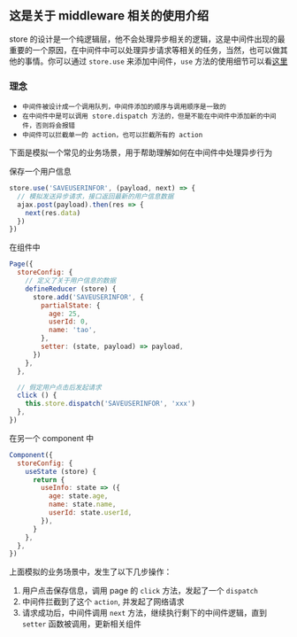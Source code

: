 ## 这是关于 middleware 相关的使用介绍
store 的设计是一个纯逻辑层，他不会处理异步相关的逻辑，这是中间件出现的最重要的一个原因，在中间件中可以处理异步请求等相关的任务，当然，也可以做其他的事情。你可以通过 `store.use` 来添加中间件，`use` 方法的使用细节可以看[这里](./store.md#useaction-string--function-layer-function--function)

### 理念
+ `中间件被设计成一个调用队列，中间件添加的顺序与调用顺序是一致的`
+ `在中间件中是可以调用 store.dispatch 方法的，但是不能在中间件中添加新的中间件，否则将会报错`
+ `中间件可以拦截单一的 action，也可以拦截所有的 action`

下面是模拟一个常见的业务场景，用于帮助理解如何在中间件中处理异步行为
  
保存一个用户信息
```js
store.use('SAVEUSERINFOR', (payload, next) => {
  // 模拟发送异步请求，接口返回最新的用户信息数据
  ajax.post(payload).then(res => {
    next(res.data)
  })
})
```

在组件中
```js
Page({
  storeConfig: {
    // 定义了关于用户信息的数据
    defineReducer (store) {
      store.add('SAVEUSERINFOR', {
        partialState: {
          age: 25,
          userId: 0,
          name: 'tao',
        },
        setter: (state, payload) => payload,
      })
    },
  },

  // 假定用户点击后发起请求
  click () {
    this.store.dispatch('SAVEUSERINFOR', 'xxx')
  },
})
```

在另一个 component 中
```js
Component({
  storeConfig: {
    useState (store) {
      return {
        useInfo: state => ({
          age: state.age,
          name: state.name,
          userId: state.userId,
        }),
      }
    },
  },
})
```

上面模拟的业务场景中，发生了以下几步操作：
1. 用户点击保存信息，调用 page 的 `click` 方法，发起了一个 `dispatch`
2. 中间件拦截到了这个 `action`, 并发起了网络请求
3. 请求成功后，中间件调用 `next` 方法，继续执行剩下的中间件逻辑，直到 `setter` 函数被调用，更新相关组件